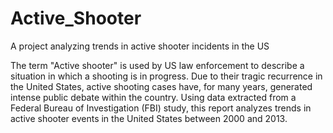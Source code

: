 # Active_Shooter
A project analyzing trends in active shooter incidents in the US

The term "Active shooter" is used by US law enforcement to describe a situation in which a shooting is in progress. Due to their tragic recurrence in the United States, active shooting cases have, for many years, generated intense public debate within the country. Using data extracted from a Federal Bureau of Investigation (FBI) study, this report analyzes trends in active shooter events in the United States between 2000 and 2013.
